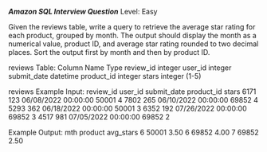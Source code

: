 ***Amazon SQL Interview Question***
Level: Easy

Given the reviews table, write a query to retrieve the average star rating for each product, grouped by month. The output should display the month as a numerical value, 
product ID, and average star rating rounded to two decimal places. Sort the output first by month and then by product ID.

reviews Table:
Column Name	  Type
review_id	  integer
user_id	          integer
submit_date	  datetime
product_id	  integer
stars	          integer (1-5)

reviews Example Input:
review_id	  user_id	 submit_date	                  product_id	  stars
  6171	         123	         06/08/2022 00:00:00	  50001	      4
  7802	         265	         06/10/2022 00:00:00	  69852	      4
  5293	         362	         06/18/2022 00:00:00	  50001	      3
  6352	         192	         07/26/2022 00:00:00	  69852	      3
  4517	         981	         07/05/2022 00:00:00	  69852	      2

Example Output:
mth	product	avg_stars
 6	 50001	  3.50
 6	 69852	  4.00
 7	 69852	  2.50


